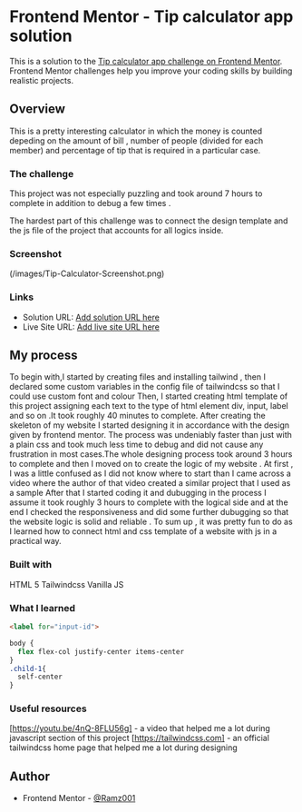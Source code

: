 # Frontend Mentor - Tip calculator app solution

This is a solution to the [Tip calculator app challenge on Frontend Mentor](https://www.frontendmentor.io/challenges/tip-calculator-app-ugJNGbJUX). Frontend Mentor challenges help you improve your coding skills by building realistic projects.

## Overview
  This is a pretty interesting calculator in which the money is counted
  depeding on the amount of bill , number of people (divided for each member) 
  and percentage of tip that is required in a particular case.

### The challenge

This project was not especially puzzling and took around 7 hours to complete in 
addition to debug a few times .

The hardest part of this challenge was to connect the design template and the js
file of the project that accounts for all logics inside.

### Screenshot

(/images/Tip-Calculator-Screenshot.png)

### Links

- Solution URL: [Add solution URL here](https://github.com/Ramz001/Tip-Calculator)
- Live Site URL: [Add live site URL here](https://ramz001.github.io/Tip-Calculator/)

## My process

To begin with,I started by creating files and installing tailwind , then I declared
some custom variables in the config file of tailwindcss so that I could use custom font and colour
Then, I started creating html template of this project assigning each text to the type of html element
div, input, label and so on .It took roughly 40 minutes to complete. After creating the skeleton of my
website I started designing it in accordance with the design given by frontend mentor.
The process was undeniably faster than just with a plain css and took much less time to debug
and did not cause any frustration in most cases.The whole designing process took around 
3 hours to complete and then I moved on to create the logic of my website .
At first , I was a little confused as I did not know where to start than I came across 
a video where the author of that video created a similar project that I used as a sample 
After that I started coding it  and dubugging in the process I assume it took roughly 3 hours
to complete with the logical side and at the end I checked the responsiveness and did some further dubugging so that the website logic is solid and reliable .
To sum up , it was pretty fun to do as I learned how to connect html and css template 
of a website with js in a practical way.

### Built with
  HTML 5
  Tailwindcss
  Vanilla JS
  
### What I learned

```html
<label for="input-id">
```
```css
body {
  flex flex-col justify-center items-center
}
.child-1{
  self-center
}
```
### Useful resources
  [https://youtu.be/4nQ-8FLU56g] - a video that helped me a lot during javascript section of this project
  [https://tailwindcss.com] - an official tailwindcss home page that helped me a lot during designing 
## Author
- Frontend Mentor - [@Ramz001](https://www.frontendmentor.io/profile/Ramz001)

